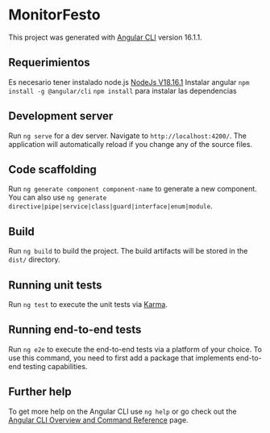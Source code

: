 # MonitorFesto

This project was generated with [Angular CLI](https://github.com/angular/angular-cli) version 16.1.1.

## Requerimientos
Es necesario tener instalado node.js [NodeJs V18.16.1](https://nodejs.org/dist/v18.16.1/node-v18.16.1-x64.msi)
Instalar angular `npm install -g @angular/cli`
`npm install` para instalar las dependencias

## Development server

Run `ng serve` for a dev server. Navigate to `http://localhost:4200/`. The application will automatically reload if you change any of the source files.

## Code scaffolding

Run `ng generate component component-name` to generate a new component. You can also use `ng generate directive|pipe|service|class|guard|interface|enum|module`.

## Build

Run `ng build` to build the project. The build artifacts will be stored in the `dist/` directory.

## Running unit tests

Run `ng test` to execute the unit tests via [Karma](https://karma-runner.github.io).

## Running end-to-end tests

Run `ng e2e` to execute the end-to-end tests via a platform of your choice. To use this command, you need to first add a package that implements end-to-end testing capabilities.

## Further help

To get more help on the Angular CLI use `ng help` or go check out the [Angular CLI Overview and Command Reference](https://angular.io/cli) page.
